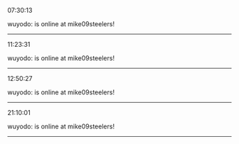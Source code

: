 07:30:13

wuyodo: is online at mike09steelers!

---

11:23:31

wuyodo: is online at mike09steelers!

---

12:50:27

wuyodo: is online at mike09steelers!

---

21:10:01

wuyodo: is online at mike09steelers!

---

